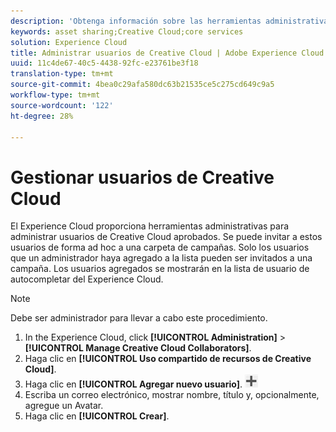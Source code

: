 ```yaml
---
description: 'Obtenga información sobre las herramientas administrativas para administrar usuarios de Creative Cloud aprobados en Experience Cloud. '
keywords: asset sharing;Creative Cloud;core services
solution: Experience Cloud
title: Administrar usuarios de Creative Cloud | Adobe Experience Cloud
uuid: 11c4de67-40c5-4438-92fc-e23761be3f18
translation-type: tm+mt
source-git-commit: 4bea0c29afa580dc63b21535ce5c275cd649c9a5
workflow-type: tm+mt
source-wordcount: '122'
ht-degree: 28%

---
```



# Gestionar usuarios de Creative Cloud

El Experience Cloud proporciona herramientas administrativas para administrar usuarios de Creative Cloud aprobados. Se puede invitar a estos usuarios de forma ad hoc a una carpeta de campañas. Solo los usuarios que un administrador haya agregado a la lista pueden ser invitados a una campaña. Los usuarios agregados se mostrarán en la lista de usuario de autocompletar del Experience Cloud.

>[!NOTE]
>
>Debe ser administrador para llevar a cabo este procedimiento.

1. In the Experience Cloud, click **[!UICONTROL Administration]** > **[!UICONTROL Manage Creative Cloud Collaborators]**.
1. Haga clic en **[!UICONTROL Uso compartido de recursos de Creative Cloud]**.
1. Haga clic en **[!UICONTROL Agregar nuevo usuario]**.  ![](assets/mac_add_icon.png)
1. Escriba un correo electrónico, mostrar nombre, título y, opcionalmente, agregue un Avatar.
1. Haga clic en **[!UICONTROL Crear]**.

